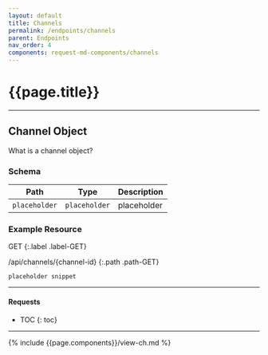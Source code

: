 ```yaml
---
layout: default
title: Channels
permalink: /endpoints/channels
parent: Endpoints
nav_order: 4
components: request-md-components/channels
---
```


# {{page.title}}

---

## Channel Object

What is a channel object?

### Schema

Path | Type | Description
---- | ---- | -----------
`placeholder` | `placeholder` | placeholder

### Example Resource

GET
{:.label .label-GET}

/api/channels/{channel-id}
{:.path .path-GET}

`placeholder snippet`

---

#### Requests

- TOC
{: toc}

---

{% include {{page.components}}/view-ch.md %}
